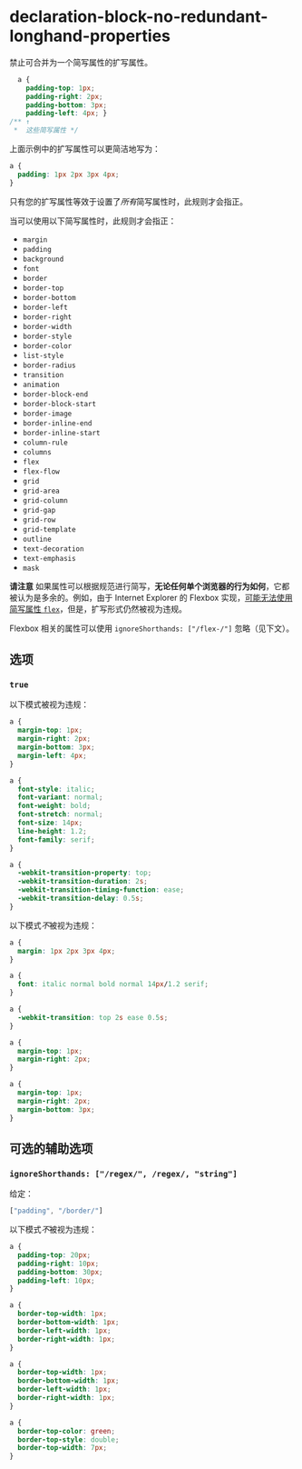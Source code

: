 # declaration-block-no-redundant-longhand-properties

禁止可合并为一个简写属性的扩写属性。

```css
  a {
    padding-top: 1px;
    padding-right: 2px;
    padding-bottom: 3px;
    padding-left: 4px; }
/** ↑
 *  这些简写属性 */
```

上面示例中的扩写属性可以更简洁地写为：

```css
a {
  padding: 1px 2px 3px 4px;
}
```

只有您的扩写属性等效于设置了*所有*简写属性时，此规则才会指正。

当可以使用以下简写属性时，此规则才会指正：

-   `margin`
-   `padding`
-   `background`
-   `font`
-   `border`
-   `border-top`
-   `border-bottom`
-   `border-left`
-   `border-right`
-   `border-width`
-   `border-style`
-   `border-color`
-   `list-style`
-   `border-radius`
-   `transition`
-   `animation`
-   `border-block-end`
-   `border-block-start`
-   `border-image`
-   `border-inline-end`
-   `border-inline-start`
-   `column-rule`
-   `columns`
-   `flex`
-   `flex-flow`
-   `grid`
-   `grid-area`
-   `grid-column`
-   `grid-gap`
-   `grid-row`
-   `grid-template`
-   `outline`
-   `text-decoration`
-   `text-emphasis`
-   `mask`

**请注意** 如果属性可以根据规范进行简写，**无论任何单个浏览器的行为如何**，它都被认为是多余的。例如，由于 Internet Explorer 的 Flexbox 实现，[可能无法使用简写属性 `flex`](https://github.com/philipwalton/flexbugs#flexbug-8)，但是，扩写形式仍然被视为违规。

Flexbox 相关的属性可以使用 `ignoreShorthands: ["/flex-/"]` 忽略（见下文）。

## 选项

### `true`

以下模式被视为违规：

```css
a {
  margin-top: 1px;
  margin-right: 2px;
  margin-bottom: 3px;
  margin-left: 4px;
}
```

```css
a {
  font-style: italic;
  font-variant: normal;
  font-weight: bold;
  font-stretch: normal;
  font-size: 14px;
  line-height: 1.2;
  font-family: serif;
}
```

```css
a {
  -webkit-transition-property: top;
  -webkit-transition-duration: 2s;
  -webkit-transition-timing-function: ease;
  -webkit-transition-delay: 0.5s;
}
```

以下模式*不*被视为违规：

```css
a {
  margin: 1px 2px 3px 4px;
}
```

```css
a {
  font: italic normal bold normal 14px/1.2 serif;
}
```

```css
a {
  -webkit-transition: top 2s ease 0.5s;
}
```

```css
a {
  margin-top: 1px;
  margin-right: 2px;
}
```

```css
a {
  margin-top: 1px;
  margin-right: 2px;
  margin-bottom: 3px;
}
```

## 可选的辅助选项

### `ignoreShorthands: ["/regex/", /regex/, "string"]`

给定：

```js
["padding", "/border/"]
```

以下模式*不*被视为违规：

```css
a {
  padding-top: 20px;
  padding-right: 10px;
  padding-bottom: 30px;
  padding-left: 10px;
}
```

```css
a {
  border-top-width: 1px;
  border-bottom-width: 1px;
  border-left-width: 1px;
  border-right-width: 1px;
}
```

```css
a {
  border-top-width: 1px;
  border-bottom-width: 1px;
  border-left-width: 1px;
  border-right-width: 1px;
}
```

```css
a {
  border-top-color: green;
  border-top-style: double;
  border-top-width: 7px;
}
```
